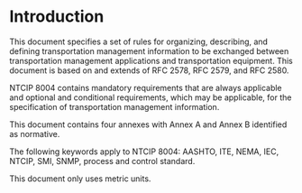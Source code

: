 # Introduction

This document specifies a set of rules for organizing, describing, and defining transportation management information to be exchanged between transportation management applications and transportation equipment. This document is based on and extends of RFC 2578, RFC 2579, and RFC 2580.

NTCIP 8004 contains mandatory requirements that are always applicable and optional and conditional requirements, which may be applicable, for the specification of transportation management information.

This document contains four annexes with Annex A and Annex B identified as normative.

The following keywords apply to NTCIP 8004:  AASHTO, ITE, NEMA, IEC, NTCIP, SMI, SNMP, process and control standard.

This document only uses metric units.
